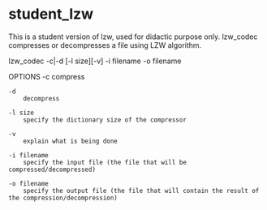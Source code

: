 # student_lzw
This is a student version of lzw, used for didactic purpose only.
lzw_codec compresses or decompresses a file using LZW algorithm.

lzw_codec -c|-d [-l size][-v] -i filename -o filename

OPTIONS
	-c 
	    compress

	-d
	    decompress

	-l size
	    specify the dictionary size of the compressor

	-v
	    explain what is being done

	-i filename
	    specify the input file (the file that will be compressed/decompressed)

	-o filename
	    specify the output file (the file that will contain the result of the compression/decompression)
